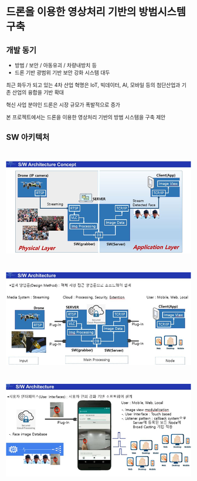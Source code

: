 # 드론을 이용한 영상처리 기반의 방범시스템 구축

## 개발 동기
- 방범 / 보안 / 아동유괴 / 차량내방치 등
- 드론 기반 광범위 기반 보안 강화 시스템 대두

최근 화두가 되고 있는 4차 산업 혁명은 IoT, 빅데이터, AI, 모바일 등의 첨단산업과 기존 산업의 융합을 기반 확대

혁신 사업 분야인 드론은 시장 규모가 폭발적으로 증가

본 프로젝트에서는 드론을 이용한 영상처리 기반의 방범 시스템을 구축 제안



## SW 아키텍처
</br></br>
![SW_ArchitectureConcept](./image/SW_ArchitectureConcept.PNG)

</br></br>
![SW_Architecture1](./image/SW_Architecture1.JPG)

</br></br>
![SW_Architecture2](./image/SW_Architecture2.JPG)

</br></br>
